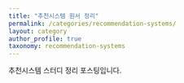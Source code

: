 ```yaml
---
title: "추천시스템 원서 정리"
permalink: /categories/recommendation-systems/
layout: category
author_profile: true
taxonomy: recommendation-systems
---
```


추천시스템 스터디 정리 포스팅입니다.
